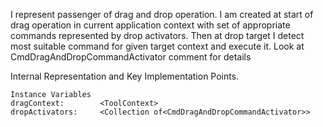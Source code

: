 I represent passenger of drag and drop operation. I am created at start of drag operation  in current application context with set of appropriate commands represented by drop activators.
Then at drop target I detect most suitable command for given target context and execute it.
Look at CmdDragAndDropCommandActivator comment for details

Internal Representation and Key Implementation Points.

    Instance Variables
	dragContext:		<ToolContext>
	dropActivators:		<Collection of<CmdDragAndDropCommandActivator>>
